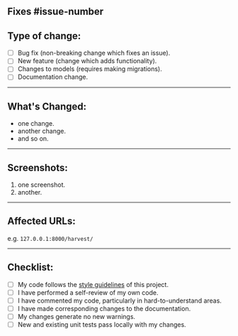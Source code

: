 <!-- 
Thanks for your contribution!
Please fill out the neccessary sections, and delete unused ones.
-->
Fixes #issue-number
----------
## Type of change:
- [ ] Bug fix (non-breaking change which fixes an issue).
- [ ] New feature (change which adds functionality).
- [ ] Changes to models (requires making migrations).
- [ ] Documentation change.
----------
## What's Changed:
- one change.
- another change.
- and so on.

--------
## Screenshots:
1. one screenshot.
2. another.

--------
## Affected URLs:
e.g. `127.0.0.1:8000/harvest/`

-------
## Checklist:
- [ ] My code follows the [style guidelines](https://github.com/LesFruitsDefendus/saskatoon-ng/blob/develop/CONTRIBUTING.md) of this project.
- [ ] I have performed a self-review of my own code.
- [ ] I have commented my code, particularly in hard-to-understand areas.
- [ ] I have made corresponding changes to the documentation.
- [ ] My changes generate no new warnings.
- [ ] New and existing unit tests pass locally with my changes.
